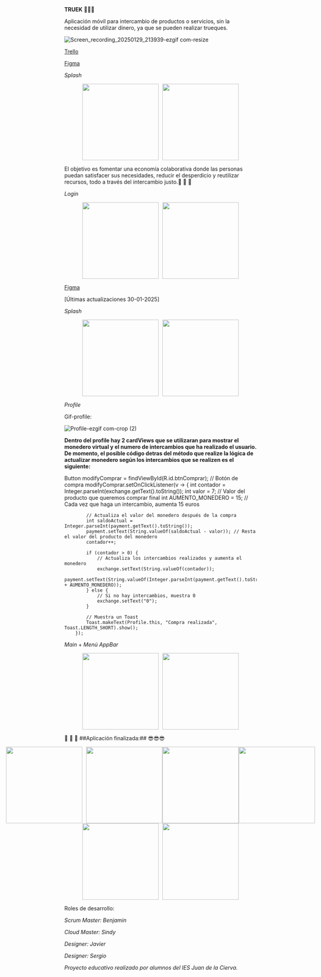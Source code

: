 **TRUEK** 📱🚀🚀 

Aplicación móvil para intercambio de productos o servicios, sin la necesidad de utilizar dinero, ya que se pueden realizar trueques. 

![Screen_recording_20250129_213939-ezgif com-resize](https://github.com/user-attachments/assets/bbfdb1c2-75d3-4a9b-a46f-8f4c6e6102f2)





[Trello](https://trello.com/invite/b/674da37a74943d6ec98d884d/ATTI4506a54cb7a89d297eabd50201a6eaccCEE87838/truek)

[Figma](https://www.figma.com/design/g5gElOIdZWXgq2P8IEJk5P/Truek?node-id=0-1&p=f&t=Wh73LkqWBYenrGI8-0)


*Splash*

<div style="display: flex; justify-content: center;">
  <img src="https://github.com/user-attachments/assets/294b8039-f587-44d9-bef3-6896ec8cdf32" width="200" style="margin-right: 10px;"/>
  <img src="https://github.com/user-attachments/assets/5b278731-dc9d-45d4-8e8a-dc8a3826aed9" width="200" />
</div>







El objetivo es fomentar una economía colaborativa donde las personas puedan satisfacer sus necesidades, reducir el
desperdicio y reutilizar recursos, todo a través del intercambio justo.🎉 🎉 🎉 



*Login*

<div style="display: flex; justify-content: center;">
  <img src="https://github.com/user-attachments/assets/c090b980-b671-406e-846b-9e584a9de668" width="200" style="margin-right: 10px;"/>
  <img src="https://github.com/user-attachments/assets/d61ec46a-9676-4242-b03f-2d88264e5463" width="200" />
</div>











[Figma](https://www.figma.com/design/g5gElOIdZWXgq2P8IEJk5P/Truek?node-id=0-1&p=f&t=Wh73LkqWBYenrGI8-0)





[Últimas actualizaciones 30-01-2025]


*Splash*


<div style="display: flex; justify-content: center;">
  <img src="https://github.com/user-attachments/assets/fe36a831-5744-4783-b0a8-a6b3f70678cb" width="200" style="margin-right: 10px;"/>
  <img src="https://github.com/user-attachments/assets/6f0e9065-7cea-44ec-a313-1db72baa34e9" width="200" />
</div>






*Profile*


Gif-profile:



![Profile-ezgif com-crop (2)](https://github.com/user-attachments/assets/7118111f-1481-4e15-b72e-ba17491542a0)


**Dentro del profile hay 2 cardViews que se utilizaran para mostrar el monedero virtual y el numero de intercambios que ha realizado el usuario. 
De momento, el posible código detras del método que realize la lógica de actualizar monedero según los intercambios que se realizen es el siguiente:**


Button modifyComprar = findViewById(R.id.btnComprar);  // Botón de compra
        modifyComprar.setOnClickListener(v -> {
            int contador = Integer.parseInt(exchange.getText().toString());
            int valor = 7; // Valor del producto que queremos comprar
            final int AUMENTO_MONEDERO = 15; // Cada vez que haga un intercambio, aumenta 15 euros

            // Actualiza el valor del monedero después de la compra
            int saldoActual = Integer.parseInt(payment.getText().toString());
            payment.setText(String.valueOf(saldoActual - valor)); // Resta el valor del producto del monedero
            contador++;

            if (contador > 0) {
                // Actualiza los intercambios realizados y aumenta el monedero
                exchange.setText(String.valueOf(contador));
                payment.setText(String.valueOf(Integer.parseInt(payment.getText().toString()) + AUMENTO_MONEDERO));
            } else {
                // Si no hay intercambios, muestra 0
                exchange.setText("0");
            }

            // Muestra un Toast
            Toast.makeText(Profile.this, "Compra realizada", Toast.LENGTH_SHORT).show();
        });


*Main* +  *Menú AppBar*

<div style="display: flex; justify-content: center;">
  <img src="https://github.com/user-attachments/assets/ef54629b-3702-422f-9c41-6bbe28247c40" width="200" style="margin-right: 10px;"/>
  <img src="https://github.com/user-attachments/assets/c06befa0-417e-43ad-94c9-436fac257571" width="200" />
</div>




🎉 🎉 🎉 
##Aplicación finalizada:## 😎😎😎


<div style="display: flex; justify-content: center;">
  <img src="https://github.com/user-attachments/assets/4a1b0249-14f4-4ec2-80b4-9d60eca7f263" width="200" style="margin-right: 10px;"/>
  <img src="https://github.com/user-attachments/assets/1aed303e-4b29-43b2-b9d3-0e490e5014e6" width="200" />
   <img src="https://github.com/user-attachments/assets/94e7c410-51b1-4566-b45c-bb6435a33184" width="200" />
   <img src="https://github.com/user-attachments/assets/85f44915-c29c-4da5-9c9f-fdc840877ba8" width="200" />
</div>


<div style="display: flex; justify-content: center;">
  <img src="https://github.com/user-attachments/assets/cf17aff8-38ee-4c8b-b1c6-8ac8cc0218cb" width="200" style="margin-right: 10px;"/>
  <img src="https://github.com/user-attachments/assets/ed978a8a-d698-4db9-a19f-f9da3ca5d8d4" width="200" />
</div>



Roles de desarrollo:  

*Scrum Master: Benjamin*

*Cloud Master: Sindy*

*Designer: Javier*

*Designer: Sergio*



*Proyecto educativo realizado por alumnos del IES Juan de la Cierva.*



